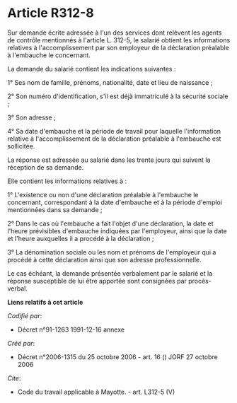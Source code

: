 # Article R312-8

Sur demande écrite adressée à l'un des services dont relèvent les agents de contrôle mentionnés à l'article L. 312-5, le
salarié obtient les informations relatives à l'accomplissement par son employeur de la déclaration préalable à l'embauche le
concernant. 

La demande du salarié contient les indications suivantes : 

1° Ses nom de famille, prénoms, nationalité, date et lieu de naissance ; 

2° Son numéro d'identification, s'il est déjà immatriculé à la sécurité sociale ; 

3° Son adresse ; 

4° Sa date d'embauche et la période de travail pour laquelle l'information relative à l'accomplissement de la déclaration
préalable à l'embauche est sollicitée. 

La réponse est adressée au salarié dans les trente jours qui suivent la réception de sa demande. 

Elle contient les informations relatives à : 

1° L'existence ou non d'une déclaration préalable à l'embauche le concernant, correspondant à la date d'embauche et à la
période d'emploi mentionnées dans sa demande ; 

2° Dans le cas où l'embauche a fait l'objet d'une déclaration, la date et l'heure prévisibles d'embauche indiquées par
l'employeur, ainsi que la date et l'heure auxquelles il a procédé à la déclaration ; 

3° La dénomination sociale ou les nom et prénoms de l'employeur qui a procédé à cette déclaration ainsi que son adresse
professionnelle. 

Le cas échéant, la demande présentée verbalement par le salarié et la réponse susceptible de lui être apportée sont
consignées par procès-verbal.

**Liens relatifs à cet article**

_Codifié par_:

  - Décret n°91-1263 1991-12-16 annexe

_Créé par_:

  - Décret n°2006-1315 du 25 octobre 2006 - art. 16 () JORF 27 octobre 2006

_Cite_:

  - Code du travail applicable à Mayotte. - art. L312-5 (V)

